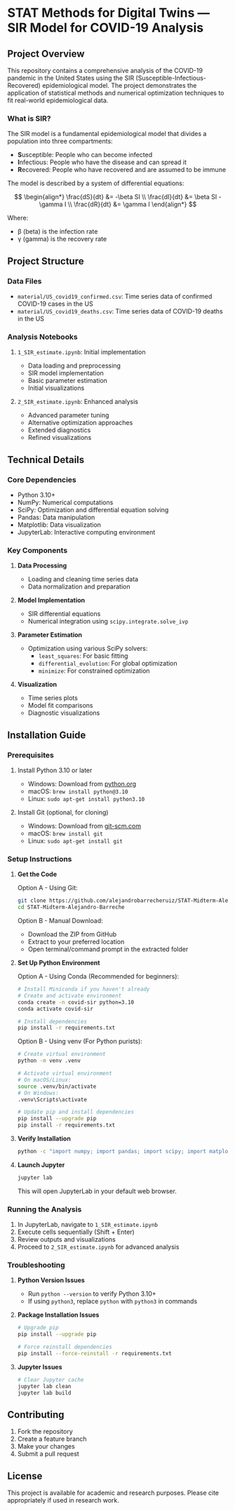 # STAT Methods for Digital Twins — SIR Model for COVID-19 Analysis

## Project Overview
This repository contains a comprehensive analysis of the COVID-19 pandemic in the United States using the SIR (Susceptible-Infectious-Recovered) epidemiological model. The project demonstrates the application of statistical methods and numerical optimization techniques to fit real-world epidemiological data.

### What is SIR?
The SIR model is a fundamental epidemiological model that divides a population into three compartments:
- **S**usceptible: People who can become infected
- **I**nfectious: People who have the disease and can spread it
- **R**ecovered: People who have recovered and are assumed to be immune

The model is described by a system of differential equations:

$$
\begin{align*}
\frac{dS}{dt} &= -\beta SI \\
\frac{dI}{dt} &= \beta SI - \gamma I \\
\frac{dR}{dt} &= \gamma I
\end{align*}
$$

Where:
- β (beta) is the infection rate
- γ (gamma) is the recovery rate

## Project Structure

### Data Files
- `material/US_covid19_confirmed.csv`: Time series data of confirmed COVID-19 cases in the US
- `material/US_covid19_deaths.csv`: Time series data of COVID-19 deaths in the US

### Analysis Notebooks
1. `1_SIR_estimate.ipynb`: Initial implementation
   - Data loading and preprocessing
   - SIR model implementation
   - Basic parameter estimation
   - Initial visualizations

2. `2_SIR_estimate.ipynb`: Enhanced analysis
   - Advanced parameter tuning
   - Alternative optimization approaches
   - Extended diagnostics
   - Refined visualizations

## Technical Details

### Core Dependencies
- Python 3.10+
- NumPy: Numerical computations
- SciPy: Optimization and differential equation solving
- Pandas: Data manipulation
- Matplotlib: Data visualization
- JupyterLab: Interactive computing environment

### Key Components
1. **Data Processing**
   - Loading and cleaning time series data
   - Data normalization and preparation

2. **Model Implementation**
   - SIR differential equations
   - Numerical integration using `scipy.integrate.solve_ivp`

3. **Parameter Estimation**
   - Optimization using various SciPy solvers:
     - `least_squares`: For basic fitting
     - `differential_evolution`: For global optimization
     - `minimize`: For constrained optimization

4. **Visualization**
   - Time series plots
   - Model fit comparisons
   - Diagnostic visualizations

## Installation Guide

### Prerequisites
1. Install Python 3.10 or later
   - Windows: Download from [python.org](https://www.python.org/downloads/)
   - macOS: `brew install python@3.10`
   - Linux: `sudo apt-get install python3.10`

2. Install Git (optional, for cloning)
   - Windows: Download from [git-scm.com](https://git-scm.com/download/win)
   - macOS: `brew install git`
   - Linux: `sudo apt-get install git`

### Setup Instructions

1. **Get the Code**

   Option A - Using Git:
   ```bash
   git clone https://github.com/alejandrobarrecheruiz/STAT-Midterm-Alejandro-Barreche.git
   cd STAT-Midterm-Alejandro-Barreche
   ```

   Option B - Manual Download:
   - Download the ZIP from GitHub
   - Extract to your preferred location
   - Open terminal/command prompt in the extracted folder

2. **Set Up Python Environment**

   Option A - Using Conda (Recommended for beginners):
   ```bash
   # Install Miniconda if you haven't already
   # Create and activate environment
   conda create -n covid-sir python=3.10
   conda activate covid-sir
   
   # Install dependencies
   pip install -r requirements.txt
   ```

   Option B - Using venv (For Python purists):
   ```bash
   # Create virtual environment
   python -m venv .venv
   
   # Activate virtual environment
   # On macOS/Linux:
   source .venv/bin/activate
   # On Windows:
   .venv\Scripts\activate
   
   # Update pip and install dependencies
   pip install --upgrade pip
   pip install -r requirements.txt
   ```

3. **Verify Installation**
   ```bash
   python -c "import numpy; import pandas; import scipy; import matplotlib; print('All dependencies installed successfully!')"
   ```

4. **Launch Jupyter**
   ```bash
   jupyter lab
   ```
   This will open JupyterLab in your default web browser.

### Running the Analysis

1. In JupyterLab, navigate to `1_SIR_estimate.ipynb`
2. Execute cells sequentially (Shift + Enter)
3. Review outputs and visualizations
4. Proceed to `2_SIR_estimate.ipynb` for advanced analysis

### Troubleshooting

1. **Python Version Issues**
   - Run `python --version` to verify Python 3.10+
   - If using `python3`, replace `python` with `python3` in commands

2. **Package Installation Issues**
   ```bash
   # Upgrade pip
   pip install --upgrade pip
   
   # Force reinstall dependencies
   pip install --force-reinstall -r requirements.txt
   ```

3. **Jupyter Issues**
   ```bash
   # Clear Jupyter cache
   jupyter lab clean
   jupyter lab build
   ```

## Contributing

1. Fork the repository
2. Create a feature branch
3. Make your changes
4. Submit a pull request

## License
This project is available for academic and research purposes. Please cite appropriately if used in research work.